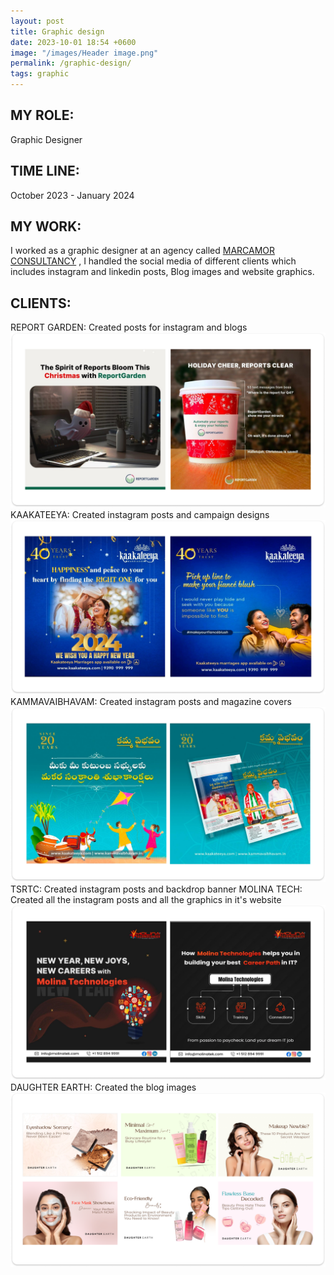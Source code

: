 ```yaml
---
layout: post
title: Graphic design
date: 2023-10-01 18:54 +0600
image: "/images/Header image.png"
permalink: /graphic-design/
tags: graphic
---
```


## MY ROLE:
Graphic Designer

## TIME LINE:
October 2023 - January 2024

## MY WORK:
I worked as a graphic designer at an agency called [MARCAMOR CONSULTANCY](https://marcamor.com/) , I handled the social media of different clients which includes instagram and linkedin posts, Blog images and website graphics.

## CLIENTS:
REPORT GARDEN: Created posts for instagram and blogs
![Reportgarden](../images/RG.png)
KAAKATEEYA: Created instagram posts and campaign designs
![Kaakateeya](../images/kAK.png)
KAMMAVAIBHAVAM: Created instagram posts and magazine covers
![kammavaibhavam](../images/kAMMA.png)
TSRTC: Created instagram posts and backdrop banner
MOLINA TECH: Created all the instagram posts and all the graphics in it's website
![Molinatech](../images/MT.png)
DAUGHTER EARTH: Created the blog images
![DAUGHTER EARTH](../images/de.png)
